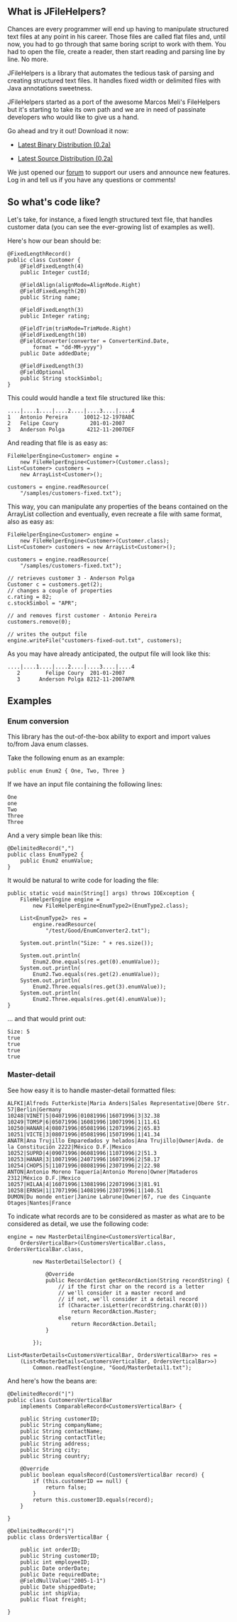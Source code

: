 What is JFileHelpers?
---------------------

Chances are every programmer will end up having to manipulate structured text files at any point in his career. Those files are called flat files and, until now, you had to go through that same boring script to work with them. You had to open the file, create a reader, then start reading and parsing line by line. No more.

JFileHelpers is a library that automates the tedious task of parsing and creating structured text files. It handles fixed width or delimited files with Java annotations sweetness.

JFileHelpers started as a port of the awesome Marcos Meli's FileHelpers but it's starting to take its own path and we are in need of passinate developers who would like to give us a hand.

Go ahead and try it out! Download it now:

* [Latest Binary Distribution (0.2a)](http://downloads.sourceforge.net/jfilehelpers/jfilehelpers-0.2a-20080607.jar)

* [Latest Source Distribution (0.2a)](http://downloads.sourceforge.net/jfilehelpers/jfilehelpers-src-0.2a-20080607.zip)


We just opened our [forum](http://forum.jfilehelpers.com/viewforum.php?f=2) to support our users and announce new features. Log in and tell us if you have any questions or comments!

## So what's code like? ##

Let's take, for instance, a fixed length structured text file, that handles customer data (you can see the ever-growing list of examples as well).

Here's how our bean should be:

    @FixedLengthRecord()  
    public class Customer {  
        @FieldFixedLength(4)  
        public Integer custId;  
      
        @FieldAlign(alignMode=AlignMode.Right)  
        @FieldFixedLength(20)  
        public String name;  
      
        @FieldFixedLength(3)  
        public Integer rating;  
      
        @FieldTrim(trimMode=TrimMode.Right)  
        @FieldFixedLength(10)  
        @FieldConverter(converter = ConverterKind.Date,   
            format = "dd-MM-yyyy")  
        public Date addedDate;  
          
        @FieldFixedLength(3)  
        @FieldOptional  
        public String stockSimbol;    
    }  
              

This could would handle a text file structured like this:

    ....|....1....|....2....|....3....|....4				
    1   Antonio Pereira     10012-12-1978ABC
    2   Felipe Coury          201-01-2007
    3   Anderson Polga       4212-11-2007DEF
		

And reading that file is as easy as:

    FileHelperEngine<Customer> engine =   
        new FileHelperEngine<Customer>(Customer.class);     
    List<Customer> customers =   
        new ArrayList<Customer>();  
      
    customers = engine.readResource(  
        "/samples/customers-fixed.txt");  

This way, you can manipulate any properties of the beans contained on the ArrayList collection and eventually, even recreate a file with same format, also as easy as:

    FileHelperEngine<Customer> engine =   
        new FileHelperEngine<Customer>(Customer.class);     
    List<Customer> customers = new ArrayList<Customer>();  
      
    customers = engine.readResource(  
        "/samples/customers-fixed.txt");  
      
    // retrieves customer 3 - Anderson Polga  
    Customer c = customers.get(2);  
    // changes a couple of properties  
    c.rating = 82;  
    c.stockSimbol = "APR";  
      
    // and removes first customer - Antonio Pereira  
    customers.remove(0);  
      
    // writes the output file  
    engine.writeFile("customers-fixed-out.txt", customers);  

As you may have already anticipated, the output file will look like this:

	....|....1....|....2....|....3....|....4				
	   2        Felipe Coury  201-01-2007   
	   3      Anderson Polga 8212-11-2007APR

## Examples ##

### Enum conversion ###

This library has the out-of-the-box ability to export and import values to/from Java enum classes.

Take the following enum as an example:

	public enum Enum2 { One, Two, Three }  

If we have an input file containing the following lines:

	One
	one
	Two
	Three
	Three
	
And a very simple bean like this:

	@DelimitedRecord(",")  
	public class EnumType2 {  
	    public Enum2 enumValue;  
	}  
	
It would be natural to write code for loading the file:

	public static void main(String[] args) throws IOException {  
	    FileHelperEngine engine =   
	        new FileHelperEngine<EnumType2>(EnumType2.class);  
	  
	    List<EnumType2> res =   
	        engine.readResource(  
	            "/test/Good/EnumConverter2.txt");  
	  
	    System.out.println("Size: " + res.size());  
	  
	    System.out.println(  
	        Enum2.One.equals(res.get(0).enumValue));  
	    System.out.println(  
	        Enum2.Two.equals(res.get(2).enumValue));  
	    System.out.println(  
	        Enum2.Three.equals(res.get(3).enumValue));  
	    System.out.println(  
	        Enum2.Three.equals(res.get(4).enumValue));  
	}  

... and that would print out:

	Size: 5
	true
	true
	true
	true

### Master-detail ###

See how easy it is to handle master-detail formatted files:

	ALFKI|Alfreds Futterkiste|Maria Anders|Sales Representative|Obere Str. 57|Berlin|Germany
	10248|VINET|5|04071996|01081996|16071996|3|32.38
	10249|TOMSP|6|05071996|16081996|10071996|1|11.61
	10250|HANAR|4|08071996|05081996|12071996|2|65.83
	10251|VICTE|3|08071996|05081996|15071996|1|41.34
	ANATR|Ana Trujillo Emparedados y helados|Ana Trujillo|Owner|Avda. de la Constitución 2222|México D.F.|Mexico
	10252|SUPRD|4|09071996|06081996|11071996|2|51.3
	10253|HANAR|3|10071996|24071996|16071996|2|58.17
	10254|CHOPS|5|11071996|08081996|23071996|2|22.98
	ANTON|Antonio Moreno Taquería|Antonio Moreno|Owner|Mataderos  2312|México D.F.|Mexico
	10257|HILAA|4|16071996|13081996|22071996|3|81.91
	10258|ERNSH|1|17071996|14081996|23071996|1|140.51
	DUMON|Du monde entier|Janine Labrune|Owner|67, rue des Cinquante Otages|Nantes|France
	
To indicate what records are to be considered as master as what are to be considered as detail, we use the following code:

	engine = new MasterDetailEngine<CustomersVerticalBar,   
	    OrdersVerticalBar>(CustomersVerticalBar.class, OrdersVerticalBar.class,   
	  
	        new MasterDetailSelector() {  
	  
	            @Override  
	            public RecordAction getRecordAction(String recordString) {  
	                // if the first char on the record is a letter  
	                // we'll consider it a master record and  
	                // if not, we'll consider it a detail record  
	                if (Character.isLetter(recordString.charAt(0)))  
	                    return RecordAction.Master;  
	                else  
	                    return RecordAction.Detail;  
	            }  
	      
	        });       
	  
	List<MasterDetails<CustomersVerticalBar, OrdersVerticalBar>> res =   
	    (List<MasterDetails<CustomersVerticalBar, OrdersVerticalBar>>)   
	        Common.readTest(engine, "Good/MasterDetail1.txt");  

And here's how the beans are:

	@DelimitedRecord("|")  
	public class CustomersVerticalBar   
	    implements ComparableRecord<CustomersVerticalBar> {  
	      
	    public String customerID;  
	    public String companyName;  
	    public String contactName;  
	    public String contactTitle;  
	    public String address;  
	    public String city;  
	    public String country;  
	  
	    @Override  
	    public boolean equalsRecord(CustomersVerticalBar record) {  
	        if (this.customerID == null) {  
	            return false;  
	        }  
	        return this.customerID.equals(record);  
	    }  
	  
	}  

	@DelimitedRecord("|")  
	public class OrdersVerticalBar {  
	  
	    public int orderID;  
	    public String customerID;  
	    public int employeeID;  
	    public Date orderDate;  
	    public Date requiredDate;         
	    @FieldNullValue("2005-1-1")   
	    public Date shippedDate;  
	    public int shipVia;  
	    public float freight;  
	  
	}     
